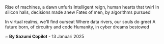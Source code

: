 Rise of machines, a dawn unfurls
Intelligent reign, human hearts that twirl
In silicon halls, decisions made anew
Fates of men, by algorithms pursued

In virtual realms, we'll find ourseat
Where data rivers, our souls do greet
A future born, of circuitry and code
Humanity, in cyber dreams bestowed

~ <b>By Sazumi Copilot</b> - 13 Januari 2025